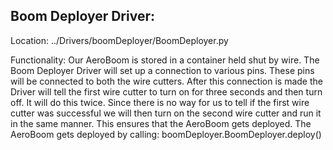 Boom Deployer Driver:
--
Location: ../Drivers/boomDeployer/BoomDeployer.py

Functionality:
	Our AeroBoom is stored in a container held shut by wire. The Boom Deployer Driver will set up a connection to various pins. These pins will be connected to both the wire cutters. After this connection is made the Driver will tell the first wire cutter to turn on for three seconds and then turn off. It will do this twice. Since there is no way for us to tell if the first wire cutter was successful we will then turn on the second wire cutter and run it in the same manner. This ensures that the AeroBoom gets deployed. The AeroBoom gets deployed by calling: boomDeployer.BoomDeployer.deploy()
